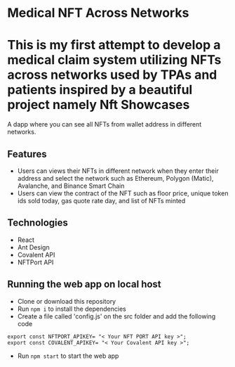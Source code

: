 # Medical NFT Across Networks
# This is my first attempt to develop a medical claim system utilizing NFTs across networks used by TPAs and patients inspired by a beautiful project namely Nft Showcases
A dapp where you can see all NFTs from wallet address in different networks.

## Features
- Users can views their NFTs in different network when they enter their address and select the network such as Ethereum, Polygon (Matic), Avalanche, and Binance Smart Chain
- Users can view the contract of the NFT such as floor price, unique token ids sold today, gas quote rate day, and list of NFTs minted

## Technologies
- React
- Ant Design
- Covalent API
- NFTPort API

## Running the web app on local host
- Clone or download this repository
- Run `npm i` to install the dependencies
- Create a file called 'config.js' on the src folder and add the following code
```
export const NFTPORT_APIKEY= "< Your NFT PORT API key >";
export const COVALENT_APIKEY= "< Your Covalent API key >";
```
- Run `npm start` to start the web app
